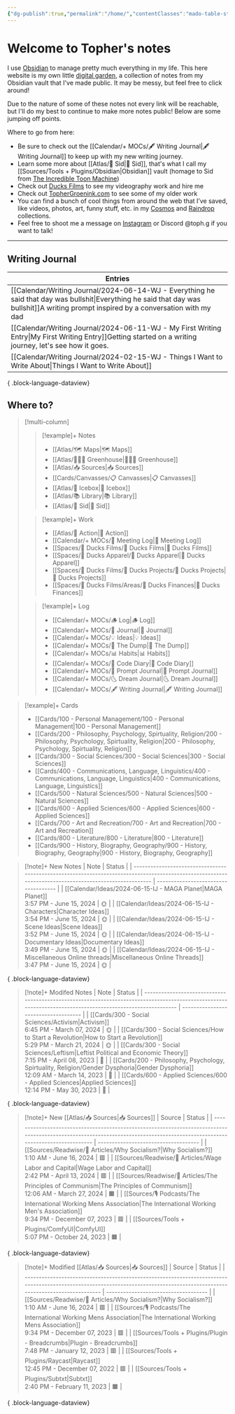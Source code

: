 ```yaml
---
{"dg-publish":true,"permalink":"/home/","contentClasses":"mado-table-stripe mado-table","tags":["gardenEntry"]}
---
```




# Welcome to Topher's notes

I use [Obsidian](https://obsidian.md/) to manage pretty much everything in my life. This here website is my own little [digital garden](https://www.technologyreview.com/2020/09/03/1007716/digital-gardens-let-you-cultivate-your-own-little-bit-of-the-internet/), a collection of notes from my Obsidian vault that I've made public. It may be messy, but feel free to click around!

Due to the nature of some of these notes not every link will be reachable, but I'll do my best to continue to make more notes public! Below are some jumping off points.

Where to go from here:
- Be sure to check out the [[Calendar/+ MOCs/🖋 Writing Journal\|🖋 Writing Journal]] to keep up with my new writing journey. 
- Learn some more about [[Atlas/🧠 Sid\|🧠 Sid]], that's what I call my [[Sources/Tools + Plugins/Obsidian\|Obsidian]] vault (homage to Sid from [The Incredible Toon Machine](https://www.youtube.com/watch?v=w6RD2s4TQAQ))
- Check out [Ducks Films](http://ducksfilms.com) to see my videography work and hire me
- Check out [TopherGroenink.com](http://tophergroenink.com) to see some of my older work
- You can find a bunch of cool things from around the web that I’ve saved, like videos, photos, art, funny stuff, etc. in my [Cosmos](https://www.cosmos.so/topher) and [Raindrop](https://raindrop.io/tophg) collections.
- Feel free to shoot me a message on [Instagram](https://www.instagram.com/toph.g/) or Discord @toph.g if you want to talk!

---

## Writing Journal

| Entries                                                                                                                                                                                                              |
| -------------------------------------------------------------------------------------------------------------------------------------------------------------------------------------------------------------------- |
| [[Calendar/Writing Journal/2024-06-14-WJ - Everything he said that day was bullshit\|Everything he said that day was bullshit]]<span class=summary>A writing prompt inspired by a conversation with my dad</span> |
| [[Calendar/Writing Journal/2024-06-11-WJ - My First Writing Entry\|My First Writing Entry]]<span class=summary>Getting started on a writing journey, let's see how it goes.</span>                                |
| [[Calendar/Writing Journal/2024-02-15-WJ - Things I Want to Write About\|Things I Want to Write About]]<span class=summary></span>                                                                                |

{ .block-language-dataview}

## Where to?

> [!multi-column]
> > [!example]+ Notes
> > - [[Atlas/🗺 Maps\|🗺 Maps]]
> > - [[Atlas/👨🏻‍🌾 Greenhouse\|👨🏻‍🌾 Greenhouse]]
> > - [[Atlas/📥 Sources\|📥 Sources]]
> > - [[Cards/Canvasses/📋 Canvasses\|📋 Canvasses]]
> > - [[Atlas/🧊 Icebox\|🧊 Icebox]]
> > - [[Atlas/📚 Library\|📚 Library]]
> > - [[Atlas/🧠 Sid\|🧠 Sid]]
> 
> > [!example]+ Work
> > - [[Atlas/🏹 Action\|🏹 Action]]
> > - [[Calendar/+ MOCs/👥 Meeting Log\|👥 Meeting Log]]
> > - [[Spaces/🦆 Ducks Films/🦆 Ducks Films\|🦆 Ducks Films]]
> > - [[Spaces/🦆 Ducks Apparel/🦆 Ducks Apparel\|🦆 Ducks Apparel]]
> > - [[Spaces/🦆 Ducks Films/🌈 Ducks Projects/🌈 Ducks Projects\|🌈 Ducks Projects]]
> > - [[Spaces/🦆 Ducks Films/Areas/💸 Ducks Finances\|💸 Ducks Finances]]
> 
> > [!example]+ Log
> > - [[Calendar/+ MOCs/🪵 Log\|🪵 Log]]
> > - [[Calendar/+ MOCs/📓 Journal\|📓 Journal]]
> > - [[Calendar/+ MOCs/💡 Ideas\|💡 Ideas]]
> > - [[Calendar/+ MOCs/🔗 The Dump\|🔗 The Dump]]
> > - [[Calendar/+ MOCs/📊 Habits\|📊 Habits]]
> > - [[Calendar/+ MOCs/🧪 Code Diary\|🧪 Code Diary]]
> > - [[Calendar/+ MOCs/🎲 Prompt Journal\|🎲 Prompt Journal]]
> > - [[Calendar/+ MOCs/🌜 Dream Journal\|🌜 Dream Journal]]
> > - [[Calendar/+ MOCs/🖋 Writing Journal\|🖋 Writing Journal]]

> [!example]+ Cards
> - [[Cards/100 - Personal Management/100 - Personal Management\|100 - Personal Management]]
> - [[Cards/200 - Philosophy, Psychology, Spirtuality, Religion/200 - Philosophy, Psychology, Spirtuality, Religion\|200 - Philosophy, Psychology, Spirtuality, Religion]]
> - [[Cards/300 - Social Sciences/300 - Social Sciences\|300 - Social Sciences]]
> - [[Cards/400 - Communications, Language, Linguistics/400 - Communications, Language, Linguistics\|400 - Communications, Language, Linguistics]]
> - [[Cards/500 - Natural Sciences/500 - Natural Sciences\|500 - Natural Sciences]]
> - [[Cards/600 - Applied Sciences/600 - Applied Sciences\|600 - Applied Sciences]]
> - [[Cards/700 - Art and Recreation/700 - Art and Recreation\|700 - Art and Recreation]]
> - [[Cards/800 - Literature/800 - Literature\|800 - Literature]]
> - [[Cards/900 - History, Biography, Geography/900 - History, Biography, Geography\|900 - History, Biography, Geography]]

> [!note]+ New Notes
>  | Note                                                                                                                                                   | Status                               |
> | ------------------------------------------------------------------------------------------------------------------------------------------------------ | ------------------------------------ |
> | [[Calendar/Ideas/2024-06-15-IJ - MAGA Planet\|MAGA Planet]]<br><span class='block'>3:57 PM - June 15, 2024</span>                                   | <span class='center-block'>🌞</span> |
> | [[Calendar/Ideas/2024-06-15-IJ - Characters\|Character Ideas]]<br><span class='block'>3:54 PM - June 15, 2024</span>                                | <span class='center-block'>🌞</span> |
> | [[Calendar/Ideas/2024-06-15-IJ - Scene Ideas\|Scene Ideas]]<br><span class='block'>3:52 PM - June 15, 2024</span>                                   | <span class='center-block'>🌞</span> |
> | [[Calendar/Ideas/2024-06-15-IJ - Documentary Ideas\|Documentary Ideas]]<br><span class='block'>3:49 PM - June 15, 2024</span>                       | <span class='center-block'>🌞</span> |
> | [[Calendar/Ideas/2024-06-15-IJ - Miscellaneous Online threads\|Miscellaneous Online Threads]]<br><span class='block'>3:47 PM - June 15, 2024</span> | <span class='center-block'>🌞</span> |
> 
{ .block-language-dataview}

> [!note]+ Modifed Notes
>  | Note                                                                                                                                                        | Status                               |
> | ----------------------------------------------------------------------------------------------------------------------------------------------------------- | ------------------------------------ |
> | [[Cards/300 - Social Sciences/Activism\|Activism]]<br><span class='block'>6:45 PM - March 07, 2024</span>                                                | <span class='center-block'>🌞</span> |
> | [[Cards/300 - Social Sciences/How to Start a Revolution\|How to Start a Revolution]]<br><span class='block'>5:29 PM - March 21, 2024</span>              | <span class='center-block'>🌞</span> |
> | [[Cards/300 - Social Sciences/Leftism\|Leftist Political and Economic Theory]]<br><span class='block'>7:15 PM - April 08, 2023</span>                    | <span class='center-block'>🌱</span> |
> | [[Cards/200 - Philosophy, Psychology, Spirtuality, Religion/Gender Dysphoria\|Gender Dysphoria]]<br><span class='block'>12:09 AM - March 14, 2023</span> | <span class='center-block'>🌿</span> |
> | [[Cards/600 - Applied Sciences/600 - Applied Sciences\|Applied Sciences]]<br><span class='block'>12:14 PM - May 30, 2023</span>                          | <span class='center-block'>🌿</span> |
> 
{ .block-language-dataview}


> [!note]+ New [[Atlas/📥 Sources\|📥 Sources]]
>  | Source                                                                                                                                                                       | Status                               |
> | ---------------------------------------------------------------------------------------------------------------------------------------------------------------------------- | ------------------------------------ |
> | [[Sources/Readwise/📰 Articles/Why Socialism?\|Why Socialism?]]<br><span class='block'>1:10 AM - June 16, 2024</span>                                                     | <span class='center-block'>🟥</span> |
> | [[Sources/Readwise/📰 Articles/Wage Labor and Capital\|Wage Labor and Capital]]<br><span class='block'>2:42 PM - April 13, 2024</span>                                    | <span class='center-block'>🟥</span> |
> | [[Sources/Readwise/📰 Articles/The Principles of Communism\|The Principles of Communism]]<br><span class='block'>12:06 AM - March 27, 2024</span>                         | <span class='center-block'>🟧</span> |
> | [[Sources/🎙 Podcasts/The International Working Mens Association\|The International Working Men's Association]]<br><span class='block'>9:34 PM - December 07, 2023</span> | <span class='center-block'>🟥</span> |
> | [[Sources/Tools + Plugins/ComfyUI\|ComfyUI]]<br><span class='block'>5:07 PM - October 24, 2023</span>                                                                     | <span class='center-block'>🟧</span> |
> 
{ .block-language-dataview}

> [!note]+ Modified [[Atlas/📥 Sources\|📥 Sources]]
>  | Source                                                                                                                                                                      | Status                               |
> | --------------------------------------------------------------------------------------------------------------------------------------------------------------------------- | ------------------------------------ |
> | [[Sources/Readwise/📰 Articles/Why Socialism?\|Why Socialism?]]<br><span class='block'>1:10 AM - June 16, 2024</span>                                                    | <span class='center-block'>🟥</span> |
> | [[Sources/🎙 Podcasts/The International Working Mens Association\|The International Working Mens Association]]<br><span class='block'>9:34 PM - December 07, 2023</span> | <span class='center-block'>🟥</span> |
> | [[Sources/Tools + Plugins/Plugin - Breadcrumbs\|Plugin - Breadcrumbs]]<br><span class='block'>7:48 PM - January 12, 2023</span>                                          | <span class='center-block'>🟥</span> |
> | [[Sources/Tools + Plugins/Raycast\|Raycast]]<br><span class='block'>12:45 PM - December 07, 2022</span>                                                                  | <span class='center-block'>🟥</span> |
> | [[Sources/Tools + Plugins/Subtxt\|Subtxt]]<br><span class='block'>2:40 PM - February 11, 2023</span>                                                                     | <span class='center-block'>🟧</span> |
> 
{ .block-language-dataview}